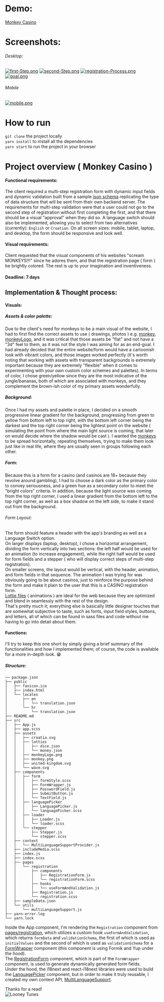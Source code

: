 # Demo: 
[Monkey Casino](https://monkey-casino-registration.netlify.app/)

# Screenshots: 
###### Desktop:  
[![first-Step.png](https://i.postimg.cc/j5znDNT1/first-Step.png)](https://postimg.cc/hzttwXf8)
[![second-Step.png](https://i.postimg.cc/SNQYKJvZ/second-Step.png)](https://postimg.cc/rzbwnFcW) 
[![registration-Process.png](https://i.postimg.cc/NGkrY1p9/registration-Process.png)](https://postimg.cc/xqqd3brn)
[![goal.png](https://i.postimg.cc/90b4phrt/goal.png)](https://postimg.cc/GTBhL6PH)  
###### Mobile
[![mobile.png](https://i.postimg.cc/brpDkJNw/mobile.png)](https://postimg.cc/hzZtqKdk)

# How to run
`git clone` the project locally  
`yarn install` to install all the dependencies  
`yarn start` to run the project in your browser


# Project overview ( Monkey Casino )
#### Functional requirements:
The client required a multi-step registration form with dynamic input fields and dynamic validation built from a sample [json schema](https://github.com/rangoc/Registration-Form/blob/main/src/sampleData.json) replicating the type of data structure that will be sent from their own backend server. The requirements for multi-step validation were that a user could not go to the second step of registration without first completing the first, and that there should be a visual "approval" when they did so. A language switch should also be implemented, allowing you to select from two alternatives (currently): `English` or `Croatian`. On all screen sizes: mobile, tablet, laptop, and desktop, the form should be responsive and look well.

#### Visual requirements: 
Client requested that the visual components of his websites "scream MONKEYS!!!" since he adores them, and that the registration page ( form ) be brightly colored. The rest is up to your imagination and inventiveness.

#### Deadline: 7 days
## Implementation & Thought process: 
#### Visuals:

##### Assets & color palette:
Due to the client's need for monkeys to be a main visual of the website, I had to first find the correct assets to use ( drawings, photos ) e.g.  [monkey](https://github.com/rangoc/Registration-Form/blob/main/src/assets/monkey.png), [monkeyLogo](https://github.com/rangoc/Registration-Form/blob/main/src/assets/monkeyLogo.png), and it was critical that those assets be "flat" and not have a "3d" feel to them, as it was not the style I was aiming for as an end-goal. I had already decided that the entire website/form would have a cartoonish look with vibrant colors, and those images worked perfectly (it's worth noting that working with assets with transparent backgrounds is extremely important because they are extremely "flexible" when it comes to experimenting with your own custom color schemes and palettes). In terms of color, I chose green/yellow since they are the most indicative of the jungle/bananas, both of which are associated with monkeys, and they complement the brown-ish color of my primary assets wonderfully.
##### Background: 
Once I had my assets and palette in place, I decided on a smooth progressive linear gradient for the background, progressing from green to yellow from bottom left to top right, with the bottom left corner being the darkest and the top right corner being the lightest point on the website ( simulating the point from where the main light source is coming, that later on would decide where the shadow would be cast ).
I wanted the [monkeys](https://github.com/rangoc/Registration-Form/blob/main/src/assets/monkey.png) to be spread horizontally, repeating themselves, trying to make them look just like in real life, where they are usually seen in groups following each other.

##### Form: 
Because this is a form for a casino (and casinos are 18+ because they revolve around gambling), I had to choose a dark color as the primary color to convey seriousness, and a green hue as a secondary color to meet the "bright colors" criteria. In addition, because the light source was coming from the top right corner, I used a linear gradient from the bottom left to the top right corner, as well as a box shadow on the left side, to make it stand out from the background.
###### Form Layout: 
The form should feature a header with the app's branding as well as a Language Switch option.  
On larger displays (laptop, desktop), I chose a horizontal arrangement, dividing the form vertically into two sections: the left half would be used for an animation (to increase engagement), while the right half would be used for form fields and a stepper ( who will display correct steps of multi-step registration).  
On smaller screens, the layout would be vertical, with the header, animation, and form fields in that sequence. The animation I was trying for was obviously going to be about casinos, just to reinforce the purpose behind the form and make it plain to the user that this is a CASINO registration form.  
[Lottie files](https://github.com/rangoc/Registration-Form/blob/main/src/assets/lotties/dice.json) ( animations ) are ideal for the web because they are optimized and blend in seamlessly with the rest of the design.  
That's pretty much it; everything else is basically little designer touches that are somewhat subjective to taste, such as fonts, input field styles, buttons, and letters, all of which can be found in sass files and code without me having to go into detail about them.
#### Functions:
I'll try to keep this one short by simply giving a brief summary of the functionalities and how I implemented them; of course, the code is available for a more in-depth look. :grin:

##### Structure: 
```
── package.json
├── public
│   ├── favicon.ico
│   ├── index.html
│   └── locales
│       ├── en
│       │   └── translation.json
│       └── hr
│           └── translation.json
├── README.md
├── src
│   ├── App.js
│   ├── app.scss
│   ├── assets
│   │   ├── croatia.svg
│   │   ├── lotties
│   │   │   ├── dice.json
│   │   │   └── money.json
│   │   ├── monkeyLogo.png
│   │   ├── monkey.png
│   │   ├── united-kingdom.svg
│   │   └── wave.svg
│   ├── components
│   │   ├── form
│   │   │   ├── formStyle.scss
│   │   │   ├── FormWrapper.js
│   │   │   ├── PasswordField.js
│   │   │   ├── SubmitButton.js
│   │   │   └── TextField.js
│   │   ├── languagePicker
│   │   │   ├── LanguagePicker.js
│   │   │   └── languagePicker.scss
│   │   ├── loader
│   │   │   ├── Loader.js
│   │   │   └── loader.scss
│   │   └── stepper
│   │       ├── Stepper.js
│   │       └── stepper.scss
│   ├── context
│   │   └── MultiLanguageSupportProvider.js
│   ├── includeMedia.scss
│   ├── index.js
│   ├── index.scss
│   ├── pages
│   │   └── registration
│   │       ├── components
│   │       │   ├── RegistrationForm.js
│   │       │   └── registrationForm.scss
│   │       ├── hooks
│   │       │   └── useFormAndValidation.js
│   │       ├── Registration.js
│   │       └── registration.scss
│   ├── sampleData.json
│   └── utils
│       └── multiLanguageSupport.js
├── yarn-error.log
└── yarn.lock
```
Inside the App component, I'm rendering the `Registration` component from [pages/registration](https://github.com/rangoc/Registration-Form/tree/main/src/pages/registration), which utilizes a custom hook `useFormAndValidation`, which returns `formData` and `validationSchema`, the first of which is used as `initialValues` and the second of which is used as `validationSchema` for a [FormWrapper](https://github.com/rangoc/Registration-Form/blob/main/src/pages/registration/Registration.js#L112) component (this component is using Formik and Yup under the hood).  
The [RegistrationForm](https://github.com/rangoc/Registration-Form/blob/9ea8d809dc469f62e9f3b33d9e55a9214728734d/src/pages/registration/components/RegistrationForm.js#L23) component, which is part of the `FormWrapper` component, is used to generate dynamically generated form fields.  
Under the hood, the i18next and react-i18next libraries were used to build the [LanguagePicker](https://github.com/rangoc/Registration-Form/blob/main/src/pages/registration/Registration.js#L90) component, but in order to make it truly reusable, I created my own context API, [MultiLanguageSupport](https://github.com/rangoc/Registration-Form/blob/9ea8d809dc469f62e9f3b33d9e55a9214728734d/src/context/MultiLanguageSupportProvider.js).

Thanks for a read!<br/>
![Looney Tunes](https://media.giphy.com/media/5IT69msgpaOcg/giphy.gif)
